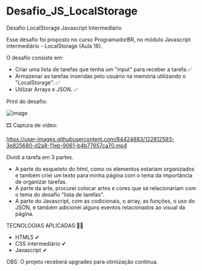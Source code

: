 # Desafio_JS_LocalStorage
Desafio LocalStorage Javascript Intermediário


Esse desafio foi proposto no curso ProgramadorBR, no módulo Javascript intermediário - LocalStorage (Aula 16).

O desafio consiste em:

- Criar uma lista de tarefas que tenha um "input" para receber a tarefa.✅
- Armazenar as tarefas inseridas pelo usuário na memória utilizando o "LocalStorage". ✅
- Utilizar Arrays e JSON. ✅

Print do desafio:

![image](https://user-images.githubusercontent.com/84424883/122692309-99657080-d20a-11eb-8a0c-eafc4165371c.png)

🎞 Captura de vídeo:

https://user-images.githubusercontent.com/84424883/122812593-3e825680-d2a8-11eb-9061-b4b77657ca70.mp4


Dividi a tarefa em 3 partes.

- A parte do esqueleto do html, como os elementos estariam organizados e também criei um texto para minha página com o tema da importância de organizar tarefas.
- A parte da arte, procurei colocar artes e cores que se relacionariam com o tema do desafio "lista de tarefas".
- A parte do Javascript, com as codicionais, o array, as funções, o uso do JSON, e também adicionei alguns eventos relacionados ao visual da página.

TECNOLOGIAS APLICADAS:🐱‍🏍

- HTML5 ✔
- CSS intermediário ✔  
- Javascript ✔


OBS: O projeto receberá upgrades para otimização contínua.
